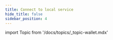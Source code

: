 ```yaml
---
title: Connect to local service
hide_title: false
sidebar_position: 4
---
```

import Topic from '/docs/topics/_topic-wallet.mdx'

<Topic />